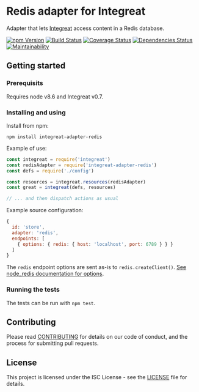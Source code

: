 # Redis adapter for Integreat

Adapter that lets
[Integreat](https://github.com/integreat-io/integreat) access content in a Redis
database.

[![npm Version](https://img.shields.io/npm/v/integreat-adapter-redis.svg)](https://www.npmjs.com/package/integreat-adapter-redis)
[![Build Status](https://travis-ci.org/integreat-io/integreat-adapter-redis.svg?branch=master)](https://travis-ci.org/integreat-io/integreat-adapter-redis)
[![Coverage Status](https://coveralls.io/repos/github/integreat-io/integreat-adapter-redis/badge.svg?branch=master)](https://coveralls.io/github/integreat-io/integreat-adapter-redis?branch=master)
[![Dependencies Status](https://tidelift.com/badges/github/integreat-io/integreat-adapter-redis?style=flat)](https://tidelift.com/repo/github/integreat-io/integreat-adapter-redis)
[![Maintainability](https://api.codeclimate.com/v1/badges/6331723a6ff61de5f232/maintainability)](https://codeclimate.com/github/integreat-io/integreat-adapter-redis/maintainability)

## Getting started

### Prerequisits

Requires node v8.6 and Integreat v0.7.

### Installing and using

Install from npm:

```
npm install integreat-adapter-redis
```

Example of use:
```javascript
const integreat = require('integreat')
const redisAdapter = require('integreat-adapter-redis')
const defs = require('./config')

const resources = integreat.resources(redisAdapter)
const great = integreat(defs, resources)

// ... and then dispatch actions as usual
```

Example source configuration:

```javascript
{
  id: 'store',
  adapter: 'redis',
  endpoints: [
    { options: { redis: { host: 'localhost', port: 6789 } } }
  ]
}
```

The `redis` endpoint options are sent as-is to `redis.createClient()`.
[See node_redis documentation for options](https://github.com/NodeRedis/node_redis#options-object-properties).

### Running the tests

The tests can be run with `npm test`.

## Contributing

Please read
[CONTRIBUTING](https://github.com/integreat-io/integreat-adapter-redis/blob/master/CONTRIBUTING.md)
for details on our code of conduct, and the process for submitting pull
requests.

## License

This project is licensed under the ISC License - see the
[LICENSE](https://github.com/integreat-io/integreat-adapter-redis/blob/master/LICENSE)
file for details.
